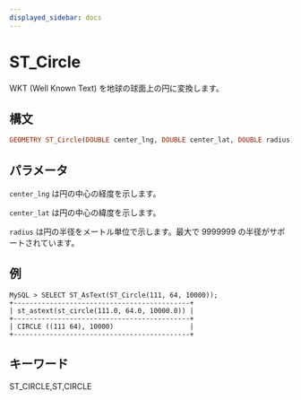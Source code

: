 ```yaml
---
displayed_sidebar: docs
---
```


# ST_Circle

WKT (Well Known Text) を地球の球面上の円に変換します。

## 構文

```Haskell
GEOMETRY ST_Circle(DOUBLE center_lng, DOUBLE center_lat, DOUBLE radius)
```

## パラメータ

`center_lng` は円の中心の経度を示します。

`center_lat` は円の中心の緯度を示します。

`radius` は円の半径をメートル単位で示します。最大で 9999999 の半径がサポートされています。

## 例

```Plain Text
MySQL > SELECT ST_AsText(ST_Circle(111, 64, 10000));
+--------------------------------------------+
| st_astext(st_circle(111.0, 64.0, 10000.0)) |
+--------------------------------------------+
| CIRCLE ((111 64), 10000)                   |
+--------------------------------------------+
```

## キーワード

ST_CIRCLE,ST,CIRCLE